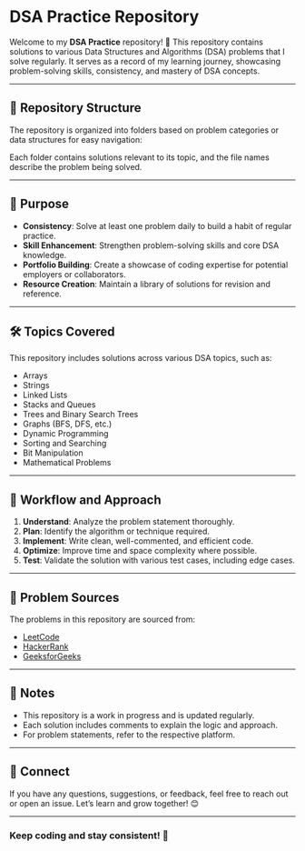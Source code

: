 # DSA Practice Repository

Welcome to my **DSA Practice** repository! 🎯 This repository contains solutions to various Data Structures and Algorithms (DSA) problems that I solve regularly. It serves as a record of my learning journey, showcasing problem-solving skills, consistency, and mastery of DSA concepts.

---

## 📂 Repository Structure

The repository is organized into folders based on problem categories or data structures for easy navigation:

Each folder contains solutions relevant to its topic, and the file names describe the problem being solved.

---

## 🌟 Purpose

- **Consistency**: Solve at least one problem daily to build a habit of regular practice.
- **Skill Enhancement**: Strengthen problem-solving skills and core DSA knowledge.
- **Portfolio Building**: Create a showcase of coding expertise for potential employers or collaborators.
- **Resource Creation**: Maintain a library of solutions for revision and reference.

---

## 🛠 Topics Covered

This repository includes solutions across various DSA topics, such as:
- Arrays
- Strings
- Linked Lists
- Stacks and Queues
- Trees and Binary Search Trees
- Graphs (BFS, DFS, etc.)
- Dynamic Programming
- Sorting and Searching
- Bit Manipulation
- Mathematical Problems

---

## 📝 Workflow and Approach

1. **Understand**: Analyze the problem statement thoroughly.
2. **Plan**: Identify the algorithm or technique required.
3. **Implement**: Write clean, well-commented, and efficient code.
4. **Optimize**: Improve time and space complexity where possible.
5. **Test**: Validate the solution with various test cases, including edge cases.

---

## 🔗 Problem Sources

The problems in this repository are sourced from:
- [LeetCode](https://leetcode.com/)
- [HackerRank](https://www.hackerrank.com/)
- [GeeksforGeeks](https://www.geeksforgeeks.org/)

---

## 📌 Notes

- This repository is a work in progress and is updated regularly.
- Each solution includes comments to explain the logic and approach.
- For problem statements, refer to the respective platform.

---

## 🤝 Connect

If you have any questions, suggestions, or feedback, feel free to reach out or open an issue. Let’s learn and grow together! 😊

---

### Keep coding and stay consistent! 🚀

